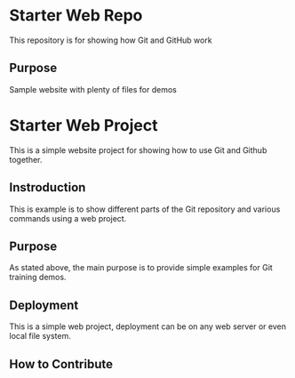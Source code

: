 # Starter Web Repo

This repository is for showing how Git and GitHub work

## Purpose

Sample website with plenty of files for demos

# Starter Web Project

This is a simple website project for
showing how to use Git and Github together.

## Instroduction

This is example is to show different parts
of the Git repository and various commands
using a web project.

## Purpose

As stated above, the main purpose is to 
provide simple examples for Git training
demos. 

## Deployment

This is a simple web project, deployment 
can be on any web server or even local
file system.

## How to Contribute